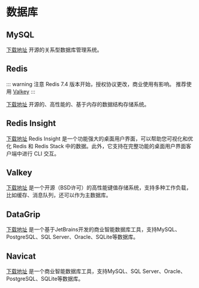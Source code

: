 # 数据库

## MySQL

[下载地址](https://dev.mysql.com/downloads/mysql/) 开源的关系型数据库管理系统。

## Redis <Badge type="tip" text="商业收费" />

::: warning 注意
Redis 7.4 版本开始，授权协议更改，商业使用有影响。
推荐使用 [Valkey](#valkey)
:::

[下载地址](https://redis.io/downloads/) 开源的、高性能的、基于内存的数据结构存储系统。

## Redis Insight

[下载地址](https://redis.io/insight/) Redis Insight 是一个功能强大的桌面用户界面，可以帮助您可视化和优化 Redis 和 Redis Stack 中的数据。此外，它支持在完整功能的桌面用户界面客户端中进行 CLI 交互。

## Valkey

[下载地址](https://valkey.io/download/) 是一个开源（BSD许可）的高性能键值存储系统，支持多种工作负载，比如缓存、消息队列，还可以作为主数据库。

## DataGrip <Badge type="tip" text="收费" />

[下载地址](https://www.jetbrains.com/datagrip/) 是一个基于JetBrains开发的商业智能数据库工具，支持MySQL、PostgreSQL、SQL Server、Oracle、SQLite等数据库。

## Navicat <Badge type="tip" text="收费" />

[下载地址](https://www.navicat.com.cn/products#navicat) 是一个商业智能数据库工具，支持MySQL、SQL Server、Oracle、PostgreSQL、SQLite等数据库。